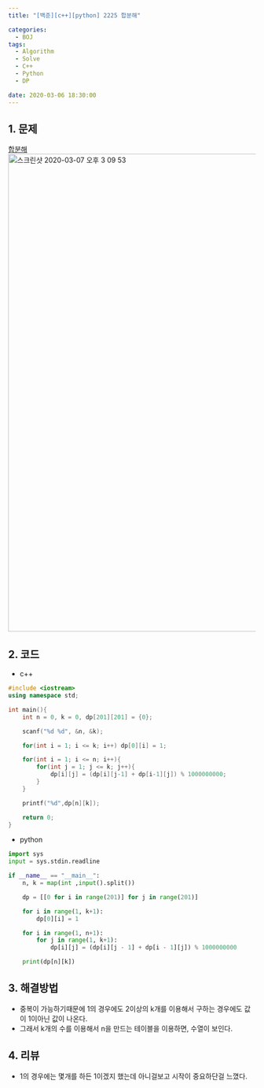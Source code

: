 ```yaml
---
title: "[백준][c++][python] 2225 합분해"

categories:
  - BOJ
tags:
  - Algorithm
  - Solve
  - C++
  - Python
  - DP

date: 2020-03-06 18:30:00
---
```


## 1. 문제
[합분해](https://www.acmicpc.net/problem/2225)  
<img width="971" alt="스크린샷 2020-03-07 오후 3 09 53" src="https://user-images.githubusercontent.com/20227720/76137966-f70d9200-6085-11ea-9ba7-0e79abbde779.png">

## 2. 코드

- c++

```c++
#include <iostream>
using namespace std;

int main(){
    int n = 0, k = 0, dp[201][201] = {0};

    scanf("%d %d", &n, &k);

    for(int i = 1; i <= k; i++) dp[0][i] = 1;

    for(int i = 1; i <= n; i++){
        for(int j = 1; j <= k; j++){
            dp[i][j] = (dp[i][j-1] + dp[i-1][j]) % 1000000000;
        }
    }

    printf("%d",dp[n][k]);

    return 0;
}
```

- python

```python
import sys
input = sys.stdin.readline

if __name__ == "__main__":
    n, k = map(int ,input().split())

    dp = [[0 for i in range(201)] for j in range(201)]

    for i in range(1, k+1):
        dp[0][i] = 1

    for i in range(1, n+1):
        for j in range(1, k+1):
            dp[i][j] = (dp[i][j - 1] + dp[i - 1][j]) % 1000000000

    print(dp[n][k])
```

## 3. 해결방법

- 중복이 가능하기때문에 1의 경우에도 2이상의 k개를 이용해서 구하는 경우에도 값이 1이아닌 값이 나온다.
- 그래서 k개의 수를 이용해서 n을 만드는 테이블을 이용하면, 수열이 보인다.

## 4. 리뷰

- 1의 경우에는 몇개를 하든 1이겠지 했는데 아니걸보고 시작이 중요하단걸 느꼈다.